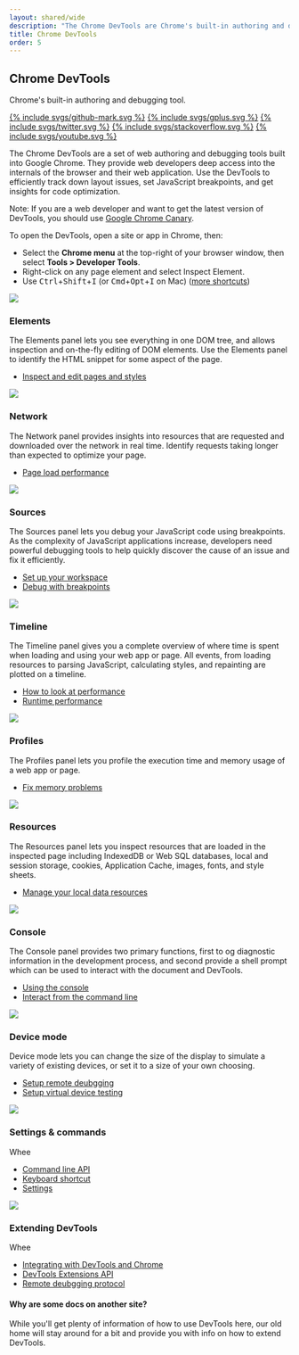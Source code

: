```yaml
---
layout: shared/wide
description: "The Chrome DevTools are Chrome's built-in authoring and debugging tool."
title: Chrome DevTools
order: 5
---
```



<div class="wf-subheading">
  <div class="page-content mdl-grid">
    <div class="mdl-cell mdl-cell--6-col">
      <h2>Chrome DevTools</h2>
    </div>
    <div class="mdl-cell mdl-cell--6-col">
      <p>Chrome's built-in authoring and debugging tool.</p>
      <p>
        <a class="mdl-button mdl-js-button mdl-button--icon wf-header__small-btn" href="https://github.com/GoogleChrome">{% include svgs/github-mark.svg %}</a>
        <a class="mdl-button mdl-js-button mdl-button--icon wf-header__small-btn" href="https://plus.google.com/+GoogleChromeDevelopers">{% include svgs/gplus.svg %}</a>
        <a class="mdl-button mdl-js-button mdl-button--icon wf-header__small-btn" href="https://twitter.com/ChromeDevTools">{% include svgs/twitter.svg %}</a>
        <a class="mdl-button mdl-js-button mdl-button--icon wf-header__small-btn" href="http://stackoverflow.com/questions/tagged/google-chrome-devtools">{% include svgs/stackoverflow.svg %}</a>
        <a class="mdl-button mdl-js-button mdl-button--icon wf-header__small-btn" href="https://www.youtube.com/user/ChromeDevelopers">{% include svgs/youtube.svg %}</a>
      </p>
    </div>
  </div>
</div>

<div class="wf-secondaryheading">
  <div class="page-content mdl-grid">
    <div class="mdl-cell mdl-cell--6-col">
      <p>The Chrome DevTools are a set of web authoring and debugging tools built into Google Chrome. They provide web developers deep access into the internals of the browser and their web application. Use the DevTools to efficiently track down layout issues, set JavaScript breakpoints, and get insights for code optimization.</p>
      <div class="note">
        Note: If you are a web developer and want to get the latest version of DevTools, you should use <a href="https://tools.google.com/dlpage/chromesxs">Google Chrome Canary</a>.
      </div>
    </div>
    <div class="mdl-cell mdl-cell--6-col">
      <p>To open the DevTools, open a site or app in Chrome, then:</p>
      <ul>
        <li>Select the <strong>Chrome menu</strong> at the top-right of your browser window, then select <strong>Tools > Developer Tools</strong>.</li>
        <li>Right-click on any page element and select Inspect Element.</li>
        <li>Use <kbd class="kbd">Ctrl</kbd>+<kbd class="kbd">Shift</kbd>+<kbd class="kbd">I</kbd> (or <kbd class="kbd">Cmd</kbd>+<kbd class="kbd">Opt</kbd>+<kbd class="kbd">I</kbd> on Mac) (<a href="https://developer.chrome.com/devtools/docs/shortcuts">more shortcuts</a>)</li>
      </ul>
    </div>
  </div>
</div>

<div class="page-content mdl-grid">

  <div class="mdl-cell--4-col mdl-cell wf-tools-panel">
    <img src="/web/tools/chrome-devtools/images/elements.jpg">
    <h3>Elements</h3>
    <p>The Elements panel lets you see everything in one DOM tree, and allows inspection and on-the-fly editing of DOM elements. Use the Elements panel to identify the HTML snippet for some aspect of the page.</p>
    <ul>
      <li><a href="/web/tools/iterate/inspect-styles/">Inspect and edit pages and styles</a></li>
    </ul>
  </div>

  <div class="mdl-cell--4-col mdl-cell wf-tools-panel">
    <img src="/web/tools/chrome-devtools/images/network.jpg">
    <h3>Network</h3>
    <p>The Network panel provides insights into resources that are requested and downloaded over the network in real time. Identify requests taking longer than expected to optimize your page.</p>
    <ul>
      <li><a href="/web/tools/profile-performance/network-performance/">Page load performance</a></li>
    </ul>
  </div>

  <div class="mdl-cell--4-col mdl-cell wf-tools-panel">
    <img src="/web/tools/chrome-devtools/images/sources.jpg">
    <h3>Sources</h3>
    <p>The Sources panel lets you debug your JavaScript code using breakpoints. As the complexity of JavaScript applications increase, developers need powerful debugging tools to help quickly discover the cause of an issue and fix it efficiently.</p>
    <ul>
      <li><a href="/web/tools/setup/workspace/">Set up your workspace</a></li>
      <li><a href="/web/tools/javascript/breakpoints/">Debug with breakpoints</a></li>
    </ul>
  </div>

  <div class="mdl-cell--4-col mdl-cell wf-tools-panel">
    <img src="/web/tools/chrome-devtools/images/timeline.jpg">
    <h3>Timeline</h3>
    <p>The Timeline panel gives you a complete overview of where time is spent when loading and using your web app or page. All events, from loading resources to parsing JavaScript, calculating styles, and repainting are plotted on a timeline.</p>
    <ul>
      <li><a href="/web/tools/profile-performance/evaluate-performance/">How to look at performance</a></li>
      <li><a href="/web/tools/profile-performance/rendering-tools/">Runtime performance</a></li>
    </ul>
  </div>

  <div class="mdl-cell--4-col mdl-cell wf-tools-panel">
    <img src="/web/tools/chrome-devtools/images/profiles.jpg">
    <h3>Profiles</h3>
    <p>The Profiles panel lets you profile the execution time and memory usage of a web app or page.</p>
    <ul>
      <li><a href="/web/tools/profile-performance/memory-problems/">Fix memory problems</a></li>
    </ul>
  </div>

  <div class="mdl-cell--4-col mdl-cell wf-tools-panel">
    <img src="/web/tools/chrome-devtools/images/resources.jpg">
    <h3>Resources</h3>
    <p>The Resources panel lets you inspect resources that are loaded in the inspected page including IndexedDB or Web SQL databases, local and session storage, cookies, Application Cache, images, fonts, and style sheets.</p>
    <ul>
      <li><a href="/web/tools/iterate/manage-data/">Manage your local data resources</a></li>
    </ul>
  </div>

  <div class="mdl-cell--4-col mdl-cell wf-tools-panel">
    <img src="/web/tools/chrome-devtools/images/console.jpg">
    <h3>Console</h3>
    <p>The Console panel provides two primary functions, first to og diagnostic information in the development process, and second provide a shell prompt which can be used to interact with the document and DevTools.</p>
    <ul>
      <li><a href="/web/tools/javascript/console/">Using the console</a></li>
      <li><a href="/web/tools/javascript/command-line/">Interact from the command line</a></li>
    </ul>
  </div>

  <div class="mdl-cell--4-col mdl-cell wf-tools-panel">
    <img src="/web/tools/chrome-devtools/images/devicemode.jpg">
    <h3>Device mode</h3>
    <p>Device mode lets you can change the size of the display to simulate a variety of existing devices, or set it to a size of your own choosing.</p>
    <ul>
      <li><a href="/web/tools/setup/remote-debugging/">Setup remote deubgging</a></li>
      <li><a href="/web/tools/setup/device-testing/">Setup virtual device testing</a></li>
    </ul>
  </div>

  <div class="mdl-cell--4-col mdl-cell wf-tools-panel">
    <img src="/web/tools/chrome-devtools/images/console.jpg">
    <h3>Settings &amp; commands</h3>
    <p>Whee</p>
    <ul>
      <li><a href="/web/tools/javascript/command-line/command-line-reference">Command line API</a></li>
      <li><a href="/web/tools/iterate/inspect-styles/shortcuts">Keyboard shortcut</a></li>
      <li><a href="https://developer.chrome.com/devtools/docs/settings">Settings</a></li>
    </ul>
  </div>

  <div class="mdl-cell--4-col mdl-cell wf-tools-panel">
    <img src="/web/tools/chrome-devtools/images/timeline.jpg">
    <h3>Extending DevTools</h3>
    <p>Whee</p>
    <ul>
      <li><a href="https://developer.chrome.com/devtools/docs/integrating">Integrating with DevTools and Chrome</a></li>
      <li><a href="https://developer.chrome.com/extensions/devtools">DevTools Extensions API</a></li>
      <li><a href="https://developer.chrome.com/devtools/docs/debugger-protocol">Remote deubgging protocol</a></li>
    </ul>
  </div>

  <div class="mdl-cell--12-col mdl-cell">
    <h4>Why are some docs on another site?</h4>
    <p>While you'll get plenty of information of how to use DevTools here, our old home will stay around for a bit and provide you with info on how to extend DevTools.</p>
  </div>
</div>






